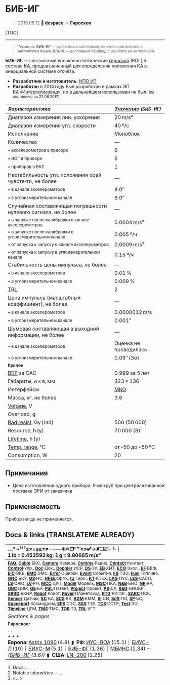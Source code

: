# БИБ-ИГ
> 2019.05.12 **[🚀](../index/index.md) [despace](index.md)** → **[Гироскоп](iu.md)**

[TOC]

---

> <small>*Термины:* **БИБ‑ИГ** — русскоязычный термин, не имеющий аналога в английском языке. **BIB‑IG** — дословный перевод с русского на английский.</small>

**БИБ‑ИГ** — шестиосный волоконно‑оптический [гироскоп](iu.md) (ВОГ) в составе [КА](sc.md), предназначенный для определения положения КА в инерциальной системе отсчёта.

   - **Разработчик и изготовитель:** [НПО ИТ](zz_npoit.md)
   - **Разработан** в 2014 году Был разработан в рамках ЭП КА «[Интергелиозонд](интергелиозонд.md)», но в дальнейшем использован не был. <small>(по состоянию на 22.06.2017)</small>

<small>

|*Характеристика*|*[Значение](si.md) <small>(БИБ-ИГ)</small>*|
|:--|:--|
|Диапазон измерения лин. ускорения|20 m/s²|
|Диапазон измерения угл. скорости|40 º/с|
|Исполнение|Моноблок|
|Количество|—|
|<small>• акселерометров в приборе</small>|6|
|<small>• ВОГ в приборе</small>|6|
|<small>• приборов в БКУ</small>|1|
|Нестабильность угл. положения осей чувств‑ти, не более|—|
|<small>• в канале акселерометров</small>|8.0″|
|<small>• в углоизмерительном канале</small>|8.0″|
|Случайная составляющая погрешности нулевого сигнала, не более|—|
|<small>• в запуске после калибровки в канале акселерометров</small>|0.0004 m/s²|
|<small>• в запуске после калибровки в углоизмерительном канале</small>|0.005 º/ч|
|<small>• от запуска к запуску в канале акселерометров</small>|0,0009 m/s²|
|<small>• от запуска к запуску в углоизмерительном канале</small>|0.15 º/ч|
|Стабильность цены импульса, не более|—|
|<small>• в канале акселерометров</small>|0.01 %|
|<small>• в углоизмерительном канале</small>|0.009 %|
|[TRL](trl.md)|2|
|Цена импульса (масштабный коэффициент), не более|—|
|<small>• в канале акселерометров</small>|0.0000012 m/s|
|<small>• в углоизмерительном канале</small>|0.001″|
|Шумовая составляющая в выходной информации, не более|—|
|<small>• в канале акселерометров</small>|Оценка не проводилась|
|<small>• в углоизмерительном канале</small>|0.09″ (3σ)|
|**`Прочее`**||
|[ВБР](srrq.md) за САС|0.999 за 5 лет|
|Габариты, ⌀ × в, мм|323 × 136|
|Интерфейсы|[МКО](mil_std_1553b.md)|
|Масса, кг, не более|3.6|
|[Voltage](voltage.md), V||
|Overload, g||
|[Rad.resist](ion_rad.md), Gy (rad)|500 (50 000)|
|Resource, h (y)|70 000 (8)|
|[Lifetime](lifetime.md), h (y)||
|[Temp. range](tcs.md), ℃|от –50 до +50 ºС|
|Consumption, W|20|

</small>



<p style="page-break-after:always"> </p>

## Примечания
   - Цена изготовления одного прибора: 9 млн руб при централизованной поставке ЭРИ от заказчика



## Применяемость
Прибор нигде не применяется.



<p style="page-break-after:always"> </p>

## Docs & links (TRANSLATEME ALREADY)
|…°·•¹²³±×÷≤≥≈≠ ‑ −— ⎆✉ ❐“”’«»✔→✘☐☑├┕┆ 1 lb = 0.453592 kg; 1 g = 9.80665 m/s²|
|:--|
|<small>**[FAQ](faq.md)**, **[Cable](cable.md)**·БКС, **[Camera](cam.md)**·Камера, **[Comms](comms.md)**·Радио, **[Contact](contact.md)**·Контакт, **[Control](control.md)**·Упр., **[Doc](doc.md)**·Док., **[Doppler](doppler.md)**·ИСР, **[DS](ds.md)**·ЗУ, **[EB](eb.md)**·ХИТ, **[ECO](ecology.md)**·Экол., **[EF](ef.md)**·ВВФ, **[ElC](elc.md)**·ЭКБ, **[EMC](emc.md)**·ЭМС, **[Error](error.md)**·Ошибки, **[Event](event.md)**·События, **[FS](fs.md)**·ТЭО, **[Fuel](fuel.md)**·Топливо, **[GNC](gnc.md)**·БКУ, **[GS](scs.md)**·НС, **[HF&E](hfe.md)**·Эрго., **[IU](iu.md)**·Гиро., **[KT](kt.md)**·КТЕХ, **[LAG](lag.md)**·ПУC, **[LES](les.md)**·САСП, **[LS](ls.md)**·СЖО, **[LV](lv.md)**·РН, **[MCC](mcc.md)**·ЦУП, **[Model](model.md)**·Модель, **[MSC](sc.md)**·ПКА, **[N&B](nnb.md)**·БНО, **[NR](nr.md)**·ЯР, **[OBC](obc.md)**·ЦВМ, **[OE](oe.md)**·БА, **[Pat.](патент.md)**·Патент, **[Project](project.md)**·Проект, **[PS](ps.md)**·ДУ, **[R&D](rnd.md)**·НИОКР, **[SRRQ](srrq.md)**·БКНР, **[Robot](robotics.md)**·Робот, **[Rover](rover.md)**·Планетоход, **[RTG](rtg.md)**·РИТЭГ, **[SARC](sarc.md)**·ПСК, **[Sensor](sensor.md)**·Датчик, **[SC](sc.md)**·КА, **[SCS](scs.md)**·КК, **[SGM](sgm.md)**·КММ, **[SI](si.md)**·СИ, **[Soft](soft.md)**·ПО, **[SP](sp.md)**·БС, **[Spaceport](spaceport.md)**·Космодром, **[SPS](sps.md)**·СЭС, **[SSS](sss.md)**·ГЗУ, **[TCS](tcs.md)**·СОТР, **[Test](test.md)**·ЭО, **[Timeline](timeline.md)**·ЦГМ, **[TMS](tms.md)**·ТМС, **[TOR](tor.md)**·ТЗ, **[TRL](trl.md)**·УГТ</small>|
|*Sections & pages*|
|**`Гироскоп:`**<br> …<br>• • •<br> **Европа:** [Astrix 1090](astrix_1090.md) (4.8)  ▮  **РФ:** [ИУС-ВОА](ius_voa.md) (15.1) ┊ [БИУС-Л](bius_l.md) (10) ┊ [БИУС-М](bius_m.md) (5.1) ┊ [БИБ-ФГ](bib_fg.md) (1.36) ┊ [МБИНС](mbins.md) (1.34) ··· *([БИБ-ИГ](bib_ig.md) (3.6))*  ▮  **США:** [LN-200](ln_200.md) (1.25)|

   1. Docs: …
   1. Notable interwikies — …
   1. <…>
